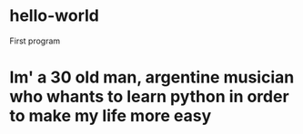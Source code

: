 # hello-world
First program
# Im' a 30 old man, argentine musician who whants to learn python in order to make my life more easy
